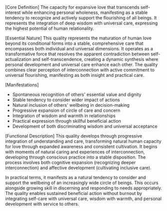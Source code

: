 [Core Definition]
The capacity for expansive love that transcends self-interest while enhancing personal wholeness, manifesting as a stable tendency to recognize and actively support the flourishing of all beings. It represents the integration of deep wisdom with universal care, expressing the highest potential of human relationality.

[Essential Nature]
This quality represents the maturation of human love beyond its conditional forms into a stable, comprehensive care that encompasses both individual and universal dimensions. It operates as a transformative force that resolves the apparent contradiction between self-actualization and self-transcendence, creating a dynamic synthesis where personal development and universal care enhance each other. The quality combines clear perception of interconnection with active commitment to universal flourishing, manifesting as both insight and practical care.

[Manifestations]
- Spontaneous recognition of others' essential value and dignity
- Stable tendency to consider wider impact of actions
- Natural inclusion of others' wellbeing in decision-making
- Progressive expansion of circle of care and concern
- Integration of wisdom and warmth in relationships
- Practical expression through skillful beneficial action
- Development of both discriminating wisdom and universal acceptance

[Functional Description]
This quality develops through progressive integration of understanding and care, transforming natural human capacity for love through expanded awareness and consistent cultivation. It begins with moments of natural caring and experiences of interconnection, developing through conscious practice into a stable disposition. The process involves both cognitive expansion (recognizing deeper interconnection) and affective development (cultivating inclusive care).

In practical terms, it manifests as a natural tendency to consider and support the wellbeing of an increasingly wide circle of beings. This occurs alongside growing skill in discerning and responding to needs appropriately. The quality enables sustained beneficial action without burnout by integrating self-care with universal care, wisdom with warmth, and personal development with service to others.